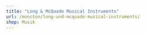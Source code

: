 ```yaml
---
title: "Long & McQuade Musical Instruments"
url: /moncton/long-und-mcquade-musical-instruments/
shop: Musik
---
```

